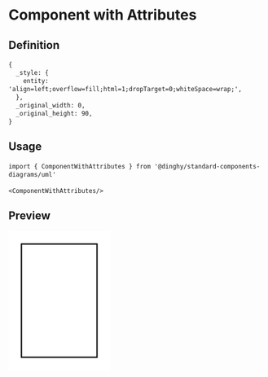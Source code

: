 # Component with Attributes

## Definition

```
{
  _style: { 
    entity: 'align=left;overflow=fill;html=1;dropTarget=0;whiteSpace=wrap;',
  },
  _original_width: 0,
  _original_height: 90,
}
```

## Usage

```
import { ComponentWithAttributes } from '@dinghy/standard-components-diagrams/uml'

<ComponentWithAttributes/>
```

## Preview

<img src="./component-with-attributes.png" width="200"/>
